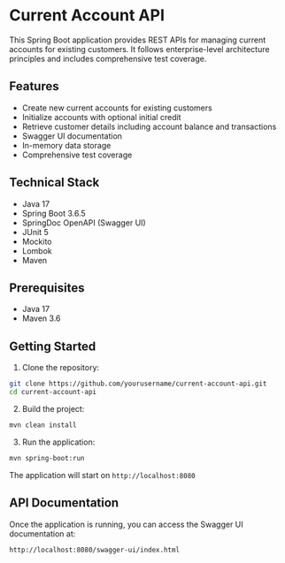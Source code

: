 # Current Account API

This Spring Boot application provides REST APIs for managing current accounts for existing customers. It follows enterprise-level architecture principles and includes comprehensive test coverage.

## Features

- Create new current accounts for existing customers
- Initialize accounts with optional initial credit
- Retrieve customer details including account balance and transactions
- Swagger UI documentation
- In-memory data storage
- Comprehensive test coverage

## Technical Stack

- Java 17
- Spring Boot 3.6.5
- SpringDoc OpenAPI (Swagger UI)
- JUnit 5
- Mockito
- Lombok
- Maven

## Prerequisites

- Java 17
- Maven 3.6 

## Getting Started

1. Clone the repository:
```bash
git clone https://github.com/yourusername/current-account-api.git
cd current-account-api
```

2. Build the project:
```bash
mvn clean install
```

3. Run the application:
```bash
mvn spring-boot:run
```

The application will start on `http://localhost:8080`

## API Documentation

Once the application is running, you can access the Swagger UI documentation at:
```
http://localhost:8080/swagger-ui/index.html
